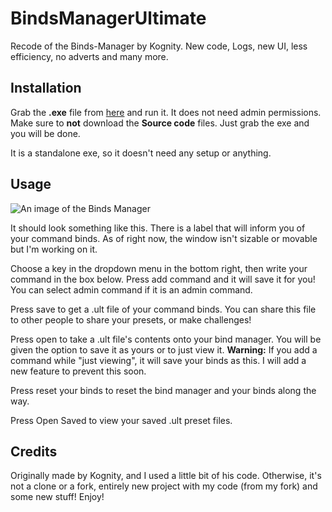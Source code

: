 # BindsManagerUltimate
Recode of the Binds-Manager by Kognity. New code, Logs, new UI, less efficiency, no adverts and many more.

## Installation
Grab the **.exe** file from [here](http://github.com/TheUltiOne/BindsManagerUltimate/releases/latest "here") and run it. It does not need admin permissions. Make sure to **not** download the **Source code** files. Just grab the exe and you will be done.

It is a standalone exe, so it doesn't need any setup or anything.

## Usage
![An image of the Binds Manager](http://cdn.theultione.live/img/20211010210447.png)

It should look something like this. There is a label that will inform you of your command binds. As of right now, the window isn't sizable or movable but I'm working on it.

Choose a key in the dropdown menu in the bottom right, then write your command in the box below. Press add command and it will save it for you! You can select admin command if it is an admin command.

Press save to get a .ult file of your command binds. You can share this file to other people to share your presets, or make challenges!

Press open to take a .ult file's contents onto your bind manager. You will be given the option to save it as yours or to just view it.
**Warning:** If you add a command  while "just viewing", it will save your binds as this. I will add a new feature to prevent this soon.

Press reset your binds to reset the bind manager and your binds along the way.

Press Open Saved to view your saved .ult preset files.

## Credits
Originally made by Kognity, and I used a little bit of his code. Otherwise, it's not a clone or a fork, entirely new project with my code (from my fork) and some new stuff! Enjoy!
